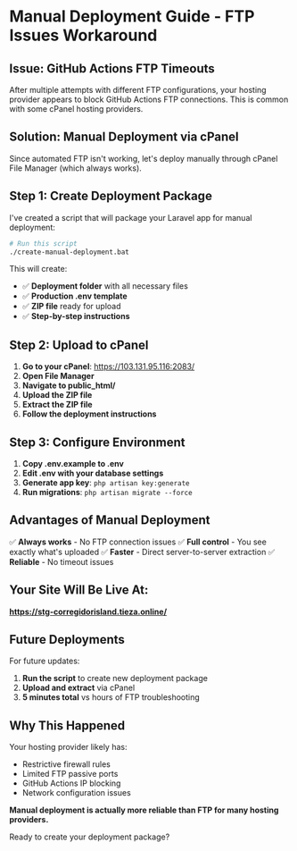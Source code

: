 # Manual Deployment Guide - FTP Issues Workaround

## Issue: GitHub Actions FTP Timeouts

After multiple attempts with different FTP configurations, your hosting provider appears to block GitHub Actions FTP connections. This is common with some cPanel hosting providers.

## Solution: Manual Deployment via cPanel

Since automated FTP isn't working, let's deploy manually through cPanel File Manager (which always works).

## Step 1: Create Deployment Package

I've created a script that will package your Laravel app for manual deployment:

```bash
# Run this script
./create-manual-deployment.bat
```

This will create:
- ✅ **Deployment folder** with all necessary files
- ✅ **Production .env template**
- ✅ **ZIP file** ready for upload
- ✅ **Step-by-step instructions**

## Step 2: Upload to cPanel

1. **Go to your cPanel**: https://103.131.95.116:2083/
2. **Open File Manager**
3. **Navigate to public_html/**
4. **Upload the ZIP file**
5. **Extract the ZIP file**
6. **Follow the deployment instructions**

## Step 3: Configure Environment

1. **Copy .env.example to .env**
2. **Edit .env with your database settings**
3. **Generate app key**: `php artisan key:generate`
4. **Run migrations**: `php artisan migrate --force`

## Advantages of Manual Deployment

✅ **Always works** - No FTP connection issues
✅ **Full control** - You see exactly what's uploaded
✅ **Faster** - Direct server-to-server extraction
✅ **Reliable** - No timeout issues

## Your Site Will Be Live At:
**https://stg-corregidorisland.tieza.online/**

## Future Deployments

For future updates:
1. **Run the script** to create new deployment package
2. **Upload and extract** via cPanel
3. **5 minutes total** vs hours of FTP troubleshooting

## Why This Happened

Your hosting provider likely has:
- Restrictive firewall rules
- Limited FTP passive ports
- GitHub Actions IP blocking
- Network configuration issues

**Manual deployment is actually more reliable than FTP for many hosting providers.**

Ready to create your deployment package?
